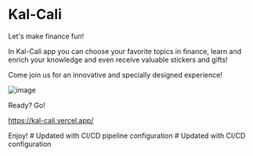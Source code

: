 # Kal-Cali

Let's make finance fun! 

In Kal-Cali app you can choose your favorite topics in finance, learn and enrich your knowledge and even receive valuable stickers and gifts!

Come join us for an innovative and specially designed experience!

![image](https://github.com/user-attachments/assets/d9890060-899e-4c65-9b07-c0440118df08)


Ready? Go!

https://kal-cali.vercel.app/

Enjoy!
#   U p d a t e d   w i t h   C I / C D   p i p e l i n e   c o n f i g u r a t i o n  
 #   U p d a t e d   w i t h   C I / C D   c o n f i g u r a t i o n  
 